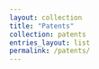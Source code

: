 ```yaml
---
layout: collection
title: "Patents"
collection: patents
entries_layout: list
permalink: /patents/
---
```

